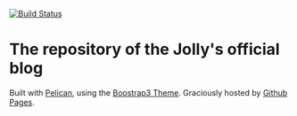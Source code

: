 [![Build Status](https://travis-ci.org/jollyinc/blog-site.png)](https://travis-ci.org/jollyinc/blog-site)

# The repository of the Jolly's official blog 
Built with [Pelican](http://www.python.org/), using the [Boostrap3 Theme](https://github.com/DandyDev/pelican-bootstrap3). Graciously hosted by [Github Pages](https://pages.github.com).